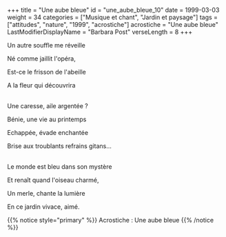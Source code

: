 +++
title = "Une aube bleue"
id = "une_aube_bleue_10"
date = 1999-03-03
weight = 34
categories = ["Musique et chant", "Jardin et paysage"]
tags = ["attitudes", "nature", "1999", "acrostiche"]
acrostiche = "Une aube bleue"
LastModifierDisplayName = "Barbara Post"
verseLength = 8
+++

Un autre souffle me réveille

Né comme jaillit l'opéra,

Est-ce le frisson de l'abeille

A la fleur qui découvrira

 \
Une caresse, aile argentée ?

Bénie, une vie au printemps

Echappée, évade enchantée

Brise aux troublants refrains gitans...

 \
Le monde est bleu dans son mystère

Et renaît quand l'oiseau charmé,

Un merle, chante la lumière

En ce jardin vivace, aimé.

{{% notice style="primary" %}}
Acrostiche : Une aube bleue
{{% /notice %}}
